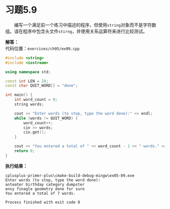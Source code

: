 # 习题5.9

&emsp;&emsp;编写一个满足前一个练习中描述的程序，但使用`string`对象而不是字符数组。请在程序中包含头文件`stirng`，并使用关系运算符来进行比较测试。

**解答：**  
代码位置：`exercises/ch05/ex09.cpp`
```c++
#include <string>
#include <iostream>

using namespace std;

const int LEN = 20;
const char QUIT_WORD[] = "done";

int main() {
    int word_count = 0;
    string words;

    cout << "Enter words (to stop, type the word done):" << endl;
    while (words != QUIT_WORD) {
        word_count++;
        cin >> words;
        cin.get();
    }

    cout << "You entered a total of " << word_count - 1 << " words." << endl;
    return 0;
}
```

**执行结果：**  
```
cplusplus-primer-plus\cmake-build-debug-mingw\ex05-09.exe
Enter words (to stop, type the word done):
anteater birthday category dumpster
envy finagle geometry done for sure
You entered a total of 7 words.

Process finished with exit code 0
```